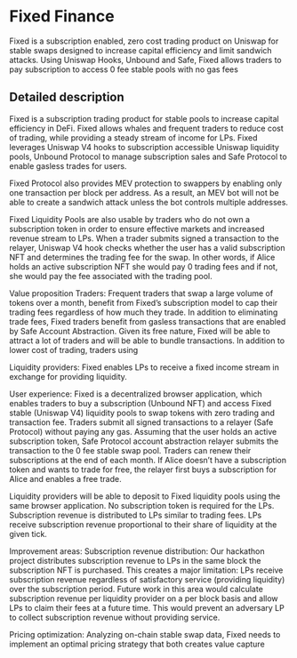 # Fixed Finance

Fixed is a subscription enabled, zero cost trading product on Uniswap for stable swaps designed to increase capital efficiency and limit sandwich attacks. Using Uniswap Hooks, Unbound and Safe, Fixed allows traders to pay subscription to access 0 fee stable pools with no gas fees

## Detailed description
Fixed is a subscription trading product for stable pools to increase capital efficiency in DeFi. Fixed allows whales and frequent traders to reduce cost of trading, while providing a steady stream of income for LPs.  Fixed leverages Uniswap V4 hooks to subscription accessible Uniswap liquidity pools, Unbound Protocol to manage subscription sales and Safe Protocol to enable gasless trades for users.

Fixed Protocol also provides MEV protection to swappers by enabling only one transaction per block per address. As a result, an MEV bot will not be able to create a sandwich attack unless the bot controls multiple addresses.

Fixed Liquidity Pools are also usable by traders who do not own a subscription token in order to ensure effective markets and increased revenue stream to LPs. When a trader submits signed a transaction to the relayer, Uniswap V4 hook checks whether the user has a valid subscription NFT and determines the trading fee for the swap. In other words, if Alice holds an active subscription NFT she would pay 0 trading fees and if not, she would pay the fee associated with the trading pool.

Value proposition
Traders: Frequent traders that swap a large volume of tokens over a month, benefit from Fixed’s subscription model to cap their trading fees regardless of how much they trade. In addition to eliminating trade fees, Fixed traders benefit from gasless transactions that are enabled by Safe Account Abstraction. Given its free nature, Fixed will be able to attract a lot of traders and will be able to bundle transactions. In addition to lower cost of trading, traders using 

Liquidity providers: Fixed enables LPs to receive a fixed income stream in exchange for providing liquidity.

User experience:
Fixed is a decentralized browser application, which enables traders to buy a subscription (Unbound NFT) and access Fixed stable (Uniswap V4) liquidity pools to swap tokens with zero trading and transaction fee. Traders submit all signed transactions to a relayer (Safe Protocol) without paying any gas. Assuming that the user holds an active subscription token, Safe Protocol account abstraction relayer submits the transaction to the 0 fee stable swap pool. Traders can renew their subscriptions at the end of each month. If Alice doesn’t have a subscription token and wants to trade for free, the relayer first buys a subscription for Alice and enables a free trade.

Liquidity providers will be able to deposit to Fixed liquidity pools using the same browser application. No subscription token is required for the LPs. Subscription revenue is distributed to LPs similar to trading fees. LPs receive subscription revenue proportional to their share of liquidity at the given tick. 

Improvement areas:
Subscription revenue distribution: Our hackathon project distributes subscription revenue to LPs in the same block the subscription NFT is purchased. This creates a major limitation: LPs receive subscription revenue regardless of satisfactory service (providing liquidity) over the subscription period. Future work in this area would calculate subscription revenue per liquidity provider on a per block basis and allow LPs to claim their fees at a future time. This would prevent an adversary LP to collect subscription revenue without providing service.

Pricing optimization: Analyzing on-chain stable swap data, Fixed needs to implement an optimal pricing strategy that both creates value capture
